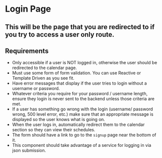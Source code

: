# Login Page
## This will be the page that you are redirected to if you try to access a user only route.

## Requirements
* Only accessible if a user is NOT logged in, otherwise the user should be redirected to the calendar page.
* Must use some form of form validation. You can use Reactive or Template Driven as you see fit.
* Have error messages that display if the user tries to login without a username or password.
* Whatever criteria you require for your password / username length, ensure they login is never sent to the backend unless those criteria are met.
* If a user has something go wrong with the login (username/ password wrong, 500 level error, etc.) make sure that an appropriate message is displayed so the user knows what is going on.
* When the user logs in, automatically redirect them to the calendar section so they can view their schedules.
* The form should have a link to go to the `signup` page near the bottom of it.
* This component should take advantage of a service for logging in via json submission.
